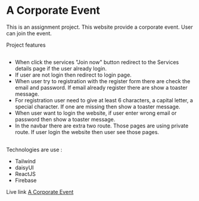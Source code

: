 # A Corporate Event

This is an assignment project. This website provide a corporate event. User can join the event.

Project features

##

- When click the services "Join now" button redirect to the Services details page if the user already login.
- If user are not login then redirect to login page.
- When user try to registration with the register form there are check the email and password. If email already register there are show a toaster message.
- For registration user need to give at least 6 characters, a capital letter, a special character. If one are missing then show a toaster message.
- When user want to login the website, if user enter wrong email or password then show a toaster message.
- In the navbar there are extra two route. Those pages are using private route. If user login the website then user see those pages.

##
Technologies are use :

- Tailwind
- daisyUI
- ReactJS
- Firebase


Live link
[A Corporate Event](https://react-corporate-event-7c0b9.web.app/)
